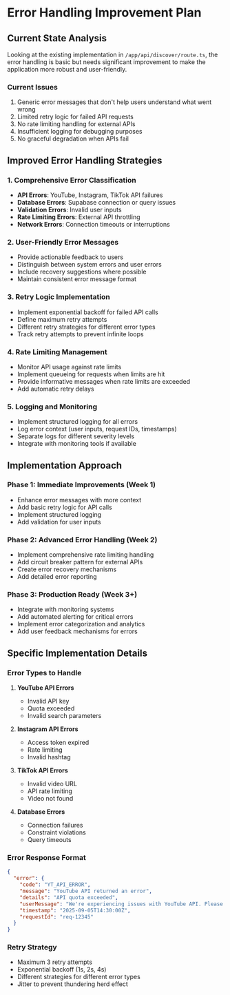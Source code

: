 # Error Handling Improvement Plan

## Current State Analysis

Looking at the existing implementation in `/app/api/discover/route.ts`, the error handling is basic but needs significant improvement to make the application more robust and user-friendly.

### Current Issues
1. Generic error messages that don't help users understand what went wrong
2. Limited retry logic for failed API requests
3. No rate limiting handling for external APIs
4. Insufficient logging for debugging purposes
5. No graceful degradation when APIs fail

## Improved Error Handling Strategies

### 1. Comprehensive Error Classification
- **API Errors**: YouTube, Instagram, TikTok API failures
- **Database Errors**: Supabase connection or query issues
- **Validation Errors**: Invalid user inputs
- **Rate Limiting Errors**: External API throttling
- **Network Errors**: Connection timeouts or interruptions

### 2. User-Friendly Error Messages
- Provide actionable feedback to users
- Distinguish between system errors and user errors
- Include recovery suggestions where possible
- Maintain consistent error message format

### 3. Retry Logic Implementation
- Implement exponential backoff for failed API calls
- Define maximum retry attempts
- Different retry strategies for different error types
- Track retry attempts to prevent infinite loops

### 4. Rate Limiting Management
- Monitor API usage against rate limits
- Implement queueing for requests when limits are hit
- Provide informative messages when rate limits are exceeded
- Add automatic retry delays

### 5. Logging and Monitoring
- Implement structured logging for all errors
- Log error context (user inputs, request IDs, timestamps)
- Separate logs for different severity levels
- Integrate with monitoring tools if available

## Implementation Approach

### Phase 1: Immediate Improvements (Week 1)
- Enhance error messages with more context
- Add basic retry logic for API calls
- Implement structured logging
- Add validation for user inputs

### Phase 2: Advanced Error Handling (Week 2)
- Implement comprehensive rate limiting handling
- Add circuit breaker pattern for external APIs
- Create error recovery mechanisms
- Add detailed error reporting

### Phase 3: Production Ready (Week 3+)
- Integrate with monitoring systems
- Add automated alerting for critical errors
- Implement error categorization and analytics
- Add user feedback mechanisms for errors

## Specific Implementation Details

### Error Types to Handle
1. **YouTube API Errors**
   - Invalid API key
   - Quota exceeded
   - Invalid search parameters

2. **Instagram API Errors**
   - Access token expired
   - Rate limiting
   - Invalid hashtag

3. **TikTok API Errors**
   - Invalid video URL
   - API rate limiting
   - Video not found

4. **Database Errors**
   - Connection failures
   - Constraint violations
   - Query timeouts

### Error Response Format
```json
{
  "error": {
    "code": "YT_API_ERROR",
    "message": "YouTube API returned an error",
    "details": "API quota exceeded",
    "userMessage": "We're experiencing issues with YouTube API. Please try again in a few minutes.",
    "timestamp": "2025-09-05T14:30:00Z",
    "requestId": "req-12345"
  }
}
```

### Retry Strategy
- Maximum 3 retry attempts
- Exponential backoff (1s, 2s, 4s)
- Different strategies for different error types
- Jitter to prevent thundering herd effect
